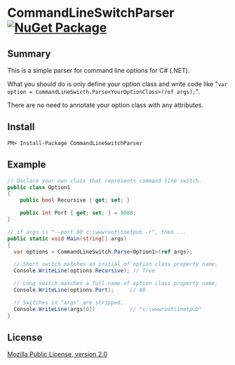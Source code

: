 # CommandLineSwitchParser [![NuGet Package](https://img.shields.io/nuget/v/CommandLineSwitchParser.svg)](https://www.nuget.org/packages/CommandLineSwitchParser/)

## Summary

This is a simple parser for command line options for C# (.NET).

What you should do is only define your option class and write code like "`var option = CommandLineSwicth.Parse<YourOptionClass>(ref args);`".

There are no need to annotate your option class with any attributes.

## Install

    PM> Install-Package CommandLineSwitchParser

## Example

```csharp
// Declare your own class that represents command line switch.
public class Option1
{
    public bool Recursive { get; set; }

    public int Port { get; set; } = 8080;
}

// if args is "--port 80 c:\wwwroot\inetpub -r", then ...
public static void Main(string[] args)
{
  var options = CommandLineSwitch.Parse<Option1>(ref args);

  // Short switch matches an initial of option class property name.
  Console.WriteLine(options.Recursive); // True

  // Long switch matches a full name of option class property name.
  Console.WriteLine(options.Port);     // 80

  // Switches in "args" are stripped.
  Console.WriteLine(args[0])           // "c:\wwwroot\inetpub"
}

```

## License

[Mozilla Public License, version 2.0](LICENSE)
